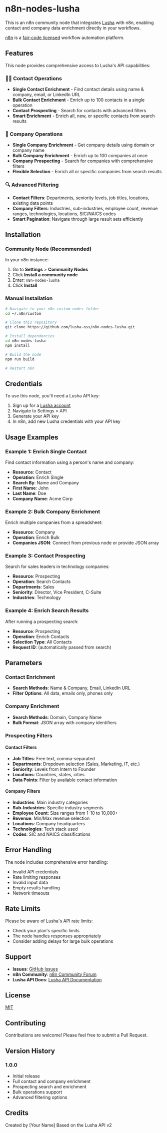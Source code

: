 # n8n-nodes-lusha

This is an n8n community node that integrates [Lusha](https://www.lusha.com/) with n8n, enabling contact and company data enrichment directly in your workflows.

[n8n](https://n8n.io/) is a [fair-code licensed](https://docs.n8n.io/reference/license/) workflow automation platform.

## Features

This node provides comprehensive access to Lusha's API capabilities:

### 🧑‍💼 Contact Operations

- **Single Contact Enrichment** - Find contact details using name & company, email, or LinkedIn URL
- **Bulk Contact Enrichment** - Enrich up to 100 contacts in a single operation
- **Contact Prospecting** - Search for contacts with advanced filters
- **Smart Enrichment** - Enrich all, new, or specific contacts from search results

### 🏢 Company Operations

- **Single Company Enrichment** - Get company details using domain or company name
- **Bulk Company Enrichment** - Enrich up to 100 companies at once
- **Company Prospecting** - Search for companies with comprehensive filters
- **Flexible Selection** - Enrich all or specific companies from search results

### 🔍 Advanced Filtering

- **Contact Filters**: Departments, seniority levels, job titles, locations, existing data points
- **Company Filters**: Industries, sub-industries, employee count, revenue ranges, technologies, locations, SIC/NAICS codes
- **Smart Pagination**: Navigate through large result sets efficiently

## Installation

### Community Node (Recommended)

In your n8n instance:

1. Go to **Settings** > **Community Nodes**
2. Click **Install a community node**
3. Enter: `n8n-nodes-lusha`
4. Click **Install**

### Manual Installation

```bash
# Navigate to your n8n custom nodes folder
cd ~/.n8n/custom

# Clone this repository
git clone https://github.com/lusha-oss/n8n-nodes-lusha.git

# Install dependencies
cd n8n-nodes-lusha
npm install

# Build the node
npm run build

# Restart n8n
```

## Credentials

To use this node, you'll need a Lusha API key:

1. Sign up for a [Lusha account](https://www.lusha.com/)
2. Navigate to Settings > API
3. Generate your API key
4. In n8n, add new Lusha credentials with your API key

## Usage Examples

### Example 1: Enrich Single Contact

Find contact information using a person's name and company:

- **Resource**: Contact
- **Operation**: Enrich Single
- **Search By**: Name and Company
- **First Name**: John
- **Last Name**: Doe
- **Company Name**: Acme Corp

### Example 2: Bulk Company Enrichment

Enrich multiple companies from a spreadsheet:

- **Resource**: Company
- **Operation**: Enrich Bulk
- **Companies JSON**: Connect from previous node or provide JSON array

### Example 3: Contact Prospecting

Search for sales leaders in technology companies:

- **Resource**: Prospecting
- **Operation**: Search Contacts
- **Departments**: Sales
- **Seniority**: Director, Vice President, C-Suite
- **Industries**: Technology

### Example 4: Enrich Search Results

After running a prospecting search:

- **Resource**: Prospecting
- **Operation**: Enrich Contacts
- **Selection Type**: All Contacts
- **Request ID**: (automatically passed from search)

## Parameters

### Contact Enrichment

- **Search Methods**: Name & Company, Email, LinkedIn URL
- **Filter Options**: All data, emails only, phones only

### Company Enrichment

- **Search Methods**: Domain, Company Name
- **Bulk Format**: JSON array with company identifiers

### Prospecting Filters

#### Contact Filters

- **Job Titles**: Free text, comma-separated
- **Departments**: Dropdown selection (Sales, Marketing, IT, etc.)
- **Seniority**: Levels from Intern to Founder
- **Locations**: Countries, states, cities
- **Data Points**: Filter by available contact information

#### Company Filters

- **Industries**: Main industry categories
- **Sub-Industries**: Specific industry segments
- **Employee Count**: Size ranges from 1-10 to 10,000+
- **Revenue**: Min/Max revenue selection
- **Locations**: Company headquarters
- **Technologies**: Tech stack used
- **Codes**: SIC and NAICS classifications

## Error Handling

The node includes comprehensive error handling:

- Invalid API credentials
- Rate limiting responses
- Invalid input data
- Empty results handling
- Network timeouts

## Rate Limits

Please be aware of Lusha's API rate limits:

- Check your plan's specific limits
- The node handles responses appropriately
- Consider adding delays for large bulk operations

## Support

- **Issues**: [GitHub Issues](https://github.com/yourusername/n8n-nodes-lusha/issues)
- **n8n Community**: [n8n Community Forum](https://community.n8n.io)
- **Lusha API Docs**: [Lusha API Documentation](https://docs.lusha.com/apis)

## License

[MIT](LICENSE.md)

## Contributing

Contributions are welcome! Please feel free to submit a Pull Request.

## Version History

### 1.0.0

- Initial release
- Full contact and company enrichment
- Prospecting search and enrichment
- Bulk operations support
- Advanced filtering options

## Credits

Created by [Your Name]
Based on the Lusha API v2

